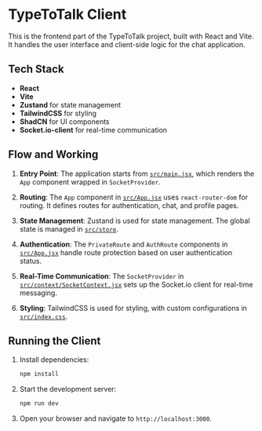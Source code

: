 # TypeToTalk Client

This is the frontend part of the TypeToTalk project, built with React and Vite. It handles the user interface and client-side logic for the chat application.

## Tech Stack

- **React**
- **Vite**
- **Zustand** for state management
- **TailwindCSS** for styling
- **ShadCN** for UI components
- **Socket.io-client** for real-time communication


## Flow and Working

1. **Entry Point**: The application starts from [`src/main.jsx`](client/src/main.jsx), which renders the `App` component wrapped in `SocketProvider`.

2. **Routing**: The `App` component in [`src/App.jsx`](client/src/App.jsx) uses `react-router-dom` for routing. It defines routes for authentication, chat, and profile pages.

3. **State Management**: Zustand is used for state management. The global state is managed in [`src/store`](client/src/store).

4. **Authentication**: The `PrivateRoute` and `AuthRoute` components in [`src/App.jsx`](client/src/App.jsx) handle route protection based on user authentication status.

5. **Real-Time Communication**: The `SocketProvider` in [`src/context/SocketContext.jsx`](client/src/context/SocketContext.jsx) sets up the Socket.io client for real-time messaging.

6. **Styling**: TailwindCSS is used for styling, with custom configurations in [`src/index.css`](client/src/index.css).

## Running the Client

1. Install dependencies:
    ```sh
    npm install
    ```

2. Start the development server:
    ```sh
    npm run dev
    ```

3. Open your browser and navigate to `http://localhost:3000`.

